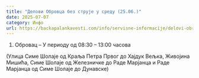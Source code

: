 ```yaml
---
title: "Делови Обровца без струје у среду (25.06.)"
date: 2025-07-07
category: Инфо
url: https://backapalankavesti.com/info/servisne-informacije/delovi-obrovca-bez-struje-u-sredu-25-06/
---
```


1. Обровац – У периоду од 08:30 – 13:00 часова

(Улица Симе Шолаје од Краља Петра Првог до Хајдук Вељка, Живојина Мишића,
Симе Шолаје од Железничке до Раде Марјанца и Раде Марјанца од Симе Шолаје до Дунавске)
